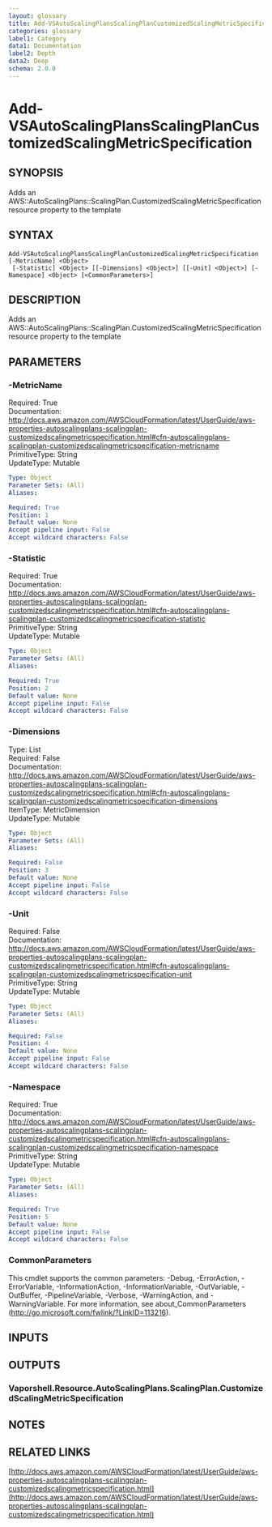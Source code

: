 ```yaml
---
layout: glossary
title: Add-VSAutoScalingPlansScalingPlanCustomizedScalingMetricSpecification
categories: glossary
label1: Category
data1: Documentation
label2: Depth
data2: Deep
schema: 2.0.0
---
```


# Add-VSAutoScalingPlansScalingPlanCustomizedScalingMetricSpecification

## SYNOPSIS
Adds an AWS::AutoScalingPlans::ScalingPlan.CustomizedScalingMetricSpecification resource property to the template

## SYNTAX

```
Add-VSAutoScalingPlansScalingPlanCustomizedScalingMetricSpecification [-MetricName] <Object>
 [-Statistic] <Object> [[-Dimensions] <Object>] [[-Unit] <Object>] [-Namespace] <Object> [<CommonParameters>]
```

## DESCRIPTION
Adds an AWS::AutoScalingPlans::ScalingPlan.CustomizedScalingMetricSpecification resource property to the template

## PARAMETERS

### -MetricName
Required: True    
Documentation: http://docs.aws.amazon.com/AWSCloudFormation/latest/UserGuide/aws-properties-autoscalingplans-scalingplan-customizedscalingmetricspecification.html#cfn-autoscalingplans-scalingplan-customizedscalingmetricspecification-metricname    
PrimitiveType: String    
UpdateType: Mutable

```yaml
Type: Object
Parameter Sets: (All)
Aliases:

Required: True
Position: 1
Default value: None
Accept pipeline input: False
Accept wildcard characters: False
```

### -Statistic
Required: True    
Documentation: http://docs.aws.amazon.com/AWSCloudFormation/latest/UserGuide/aws-properties-autoscalingplans-scalingplan-customizedscalingmetricspecification.html#cfn-autoscalingplans-scalingplan-customizedscalingmetricspecification-statistic    
PrimitiveType: String    
UpdateType: Mutable

```yaml
Type: Object
Parameter Sets: (All)
Aliases:

Required: True
Position: 2
Default value: None
Accept pipeline input: False
Accept wildcard characters: False
```

### -Dimensions
Type: List    
Required: False    
Documentation: http://docs.aws.amazon.com/AWSCloudFormation/latest/UserGuide/aws-properties-autoscalingplans-scalingplan-customizedscalingmetricspecification.html#cfn-autoscalingplans-scalingplan-customizedscalingmetricspecification-dimensions    
ItemType: MetricDimension    
UpdateType: Mutable

```yaml
Type: Object
Parameter Sets: (All)
Aliases:

Required: False
Position: 3
Default value: None
Accept pipeline input: False
Accept wildcard characters: False
```

### -Unit
Required: False    
Documentation: http://docs.aws.amazon.com/AWSCloudFormation/latest/UserGuide/aws-properties-autoscalingplans-scalingplan-customizedscalingmetricspecification.html#cfn-autoscalingplans-scalingplan-customizedscalingmetricspecification-unit    
PrimitiveType: String    
UpdateType: Mutable

```yaml
Type: Object
Parameter Sets: (All)
Aliases:

Required: False
Position: 4
Default value: None
Accept pipeline input: False
Accept wildcard characters: False
```

### -Namespace
Required: True    
Documentation: http://docs.aws.amazon.com/AWSCloudFormation/latest/UserGuide/aws-properties-autoscalingplans-scalingplan-customizedscalingmetricspecification.html#cfn-autoscalingplans-scalingplan-customizedscalingmetricspecification-namespace    
PrimitiveType: String    
UpdateType: Mutable

```yaml
Type: Object
Parameter Sets: (All)
Aliases:

Required: True
Position: 5
Default value: None
Accept pipeline input: False
Accept wildcard characters: False
```

### CommonParameters
This cmdlet supports the common parameters: -Debug, -ErrorAction, -ErrorVariable, -InformationAction, -InformationVariable, -OutVariable, -OutBuffer, -PipelineVariable, -Verbose, -WarningAction, and -WarningVariable.
For more information, see about_CommonParameters (http://go.microsoft.com/fwlink/?LinkID=113216).

## INPUTS

## OUTPUTS

### Vaporshell.Resource.AutoScalingPlans.ScalingPlan.CustomizedScalingMetricSpecification

## NOTES

## RELATED LINKS

[http://docs.aws.amazon.com/AWSCloudFormation/latest/UserGuide/aws-properties-autoscalingplans-scalingplan-customizedscalingmetricspecification.html](http://docs.aws.amazon.com/AWSCloudFormation/latest/UserGuide/aws-properties-autoscalingplans-scalingplan-customizedscalingmetricspecification.html)

